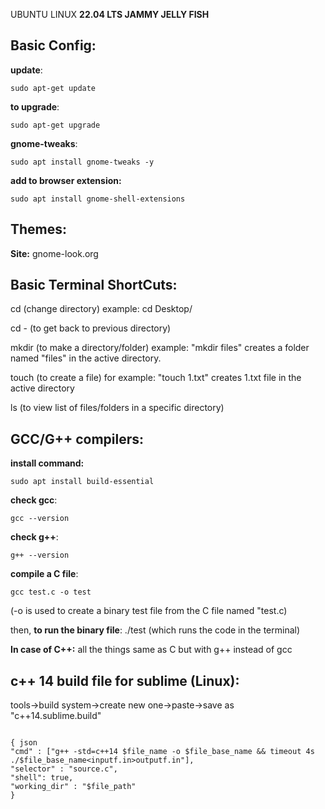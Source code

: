 UBUNTU LINUX **22.04 LTS JAMMY JELLY FISH**

Basic Config:
--------------
**update**:

```sudo apt-get update```

**to upgrade**: 

```sudo apt-get upgrade```

**gnome-tweaks**: 

```sudo apt install gnome-tweaks -y```

**add to browser extension:** 

```sudo apt install gnome-shell-extensions```

Themes:
-------
**Site:** gnome-look.org

Basic Terminal ShortCuts:
-------------------------
cd (change directory) example: cd Desktop/

cd - (to get back to previous directory)

mkdir (to make a directory/folder) example: "mkdir files" creates a folder named "files" in the active directory.

touch  (to create a file) for example: "touch 1.txt" creates 1.txt file in the active directory

ls (to view list of files/folders in a specific directory)


GCC/G++ compilers:
-------------------------
**install command:** 

```sudo apt install build-essential```

**check gcc**: 

```gcc --version```

**check g++**: 

```g++ --version```

**compile a C file**: 

``` gcc test.c -o test ```

(-o is used to create a binary test file from the C file named "test.c)

then, **to run the binary file**: ./test (which runs the code in the terminal)

**In case of C++:** all the things same as C but with g++ instead of gcc


c++ 14 build file for sublime (Linux):
--------------------------------------
tools->build system->create new one->paste->save as "c++14.sublime.build"
```

{ json
"cmd" : ["g++ -std=c++14 $file_name -o $file_base_name && timeout 4s ./$file_base_name<inputf.in>outputf.in"], 
"selector" : "source.c",
"shell": true,
"working_dir" : "$file_path"
}
```






